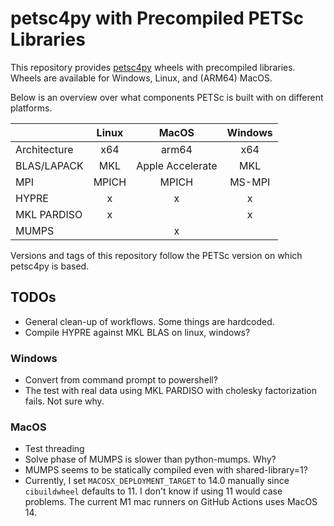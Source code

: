 # petsc4py with Precompiled PETSc Libraries

This repository provides [petsc4py](https://petsc.org/main/petsc4py/reference/petsc4py.html) wheels with precompiled libraries. Wheels are available for Windows, Linux, and (ARM64) MacOS.

Below is an overview over what components PETSc is built with on different platforms.


|               | Linux      | MacOS     | Windows   |
|:--------------|:----------:|:---------:|:---------:|
| Architecture  | x64        | arm64     | x64       |
| BLAS/LAPACK   | MKL        | Apple Accelerate | MKL |
| MPI           | MPICH      | MPICH     | MS-MPI    |
| HYPRE         | x          | x         | x         |
| MKL PARDISO   | x          |           | x         |
| MUMPS         |            | x         |           |

Versions and tags of this repository follow the PETSc version on which petsc4py is based.

## TODOs

- General clean-up of workflows. Some things are hardcoded.
- Compile HYPRE against MKL BLAS on linux, windows?

### Windows
- Convert from command prompt to powershell?
- The test with real data using MKL PARDISO with cholesky factorization fails. Not sure why.

### MacOS
- Test threading
- Solve phase of MUMPS is slower than python-mumps. Why?
- MUMPS seems to be statically compiled even with shared-library=1?
- Currently, I set `MACOSX_DEPLOYMENT_TARGET` to 14.0 manually since `cibuildwheel` defaults to 11. I don't know if using 11 would case problems. The current M1 mac runners on GitHub Actions uses MacOS 14.
